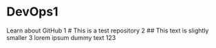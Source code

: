 # DevOps1
Learn about GitHub
1 # This is a test repository
2 ## This text is slightly smaller
3 lorem ipsum dummy text 123

